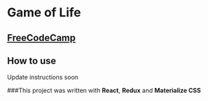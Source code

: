 Game of Life
=====
[FreeCodeCamp](https://www.freecodecamp.com/challenges/build-a-recipe-box)
------
How to use
-----------
Update instructions soon

###This project was written with **React**, **Redux** and **Materialize CSS**
